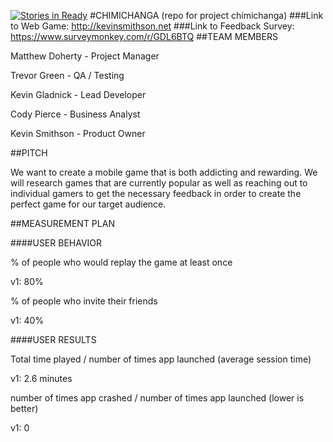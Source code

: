 [![Stories in Ready](https://badge.waffle.io/asu-cis-capstone/chimichanga.png?label=ready&title=Ready)](https://waffle.io/asu-cis-capstone/chimichanga)
#CHIMICHANGA
(repo for project chimichanga)
###Link to Web Game: http://kevinsmithson.net
###Link to Feedback Survey: https://www.surveymonkey.com/r/GDL6BTQ
##TEAM MEMBERS

Matthew Doherty - Project Manager

Trevor Green - QA / Testing

Kevin Gladnick - Lead Developer

Cody Pierce - Business Analyst

Kevin Smithson - Product Owner

##PITCH

We want to create a mobile game that is both addicting and rewarding. We will research games that are currently popular as well as reaching out to individual gamers to get the necessary feedback in order to create the perfect game for our target audience.

##MEASUREMENT PLAN 

####USER BEHAVIOR

% of people who would replay the game at least once

v1: 80%

% of people who invite their friends

v1: 40%

####USER RESULTS

Total time played / number of times app launched (average session time)

v1: 2.6 minutes

number of times app crashed / number of times app launched (lower is better)

v1: 0
